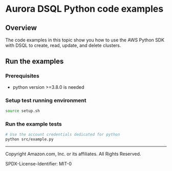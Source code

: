 # Aurora DSQL Python code examples

## Overview

The code examples in this topic show you how to use the AWS Python SDK with DSQL to create, read, update, and delete clusters.

## Run the examples

### Prerequisites

* python version >=3.8.0 is needed

### Setup test running environment 

```sh
source setup.sh
```

### Run the example tests

```sh
# Use the account credentials dedicated for python
python src/example.py
```

---

Copyright Amazon.com, Inc. or its affiliates. All Rights Reserved. 

SPDX-License-Identifier: MIT-0